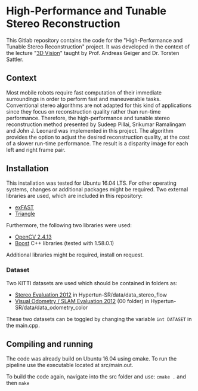 # High-Performance and Tunable Stereo Reconstruction

This Gitlab repository contains the code for the "High-Performance and Tunable Stereo Reconstruction" project. It was developed in the context of the lecture "[3D Vision](https://www.cvg.ethz.ch/teaching/3dvision/2017/index.php)" taught by Prof. Andreas Geiger and Dr. Torsten Sattler.

## Context

Most mobile robots require fast computation of their immediate surroundings in order to perform fast and maneuverable tasks. Conventional stereo algorithms are not adapted for this kind of applications since they focus on reconstruction quality rather than run-time performance. Therefore, the high-performance and tunable stereo reconstruction method presented by Sudeep Pillai, Srikumar Ramalingam and John J. Leonard was implemented in this project. The algorithm provides the option to adjust the desired reconstruction quality, at the cost of a slower run-time performance. The result is a disparity image for each left and right frame pair.

## Installation
This installation was tested for Ubuntu 16.04 LTS. For other operating systems, changes or additional packages might be required. Two external libraries are used, which are included in this repository:

* [exFAST](http://www.ra.cs.uni-tuebingen.de/software/sparsestereo/welcome_e.html)
* [Triangle](https://www.cs.cmu.edu/~quake/triangle.html)

 
Furthermore, the following two libraries were used:

* [OpenCV 2.4.13](https://opencv.org/release/opencv-2-4-13/)
* [Boost](https://www.boost.org/) C++ libraries (tested with 1.58.0.1)

Additional libraries might be required, install on request.

### Dataset

Two KITTI datasets are used which should be contained in folders as:
* [Stereo Evaluation 2012](http://www.cvlibs.net/datasets/kitti/eval_stereo_flow.php?benchmark=stereo) in Hypertun-SR/data/data_stereo_flow
* [Visual Odometry / SLAM Evaluation 2012](http://www.cvlibs.net/datasets/kitti/eval_odometry.php) (00 folder) in Hypertun-SR/data/data_odometry_color

These two datasets can be toggled by changing the variable `int DATASET` in the main.cpp.

## Compiling and running
The code was already build on Ubuntu 16.04 using cmake. To run the pipeline use the executable located at src/main.out.

To build the code again, navigate into the src folder and use:
`cmake .`
and then
`make`